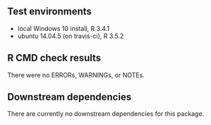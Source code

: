 ## Test environments
* local Windows 10 install, R 3.4.1
* ubuntu 14.04.5 (on travis-ci), R 3.5.2

## R CMD check results
There were no ERRORs, WARNINGs, or NOTEs.

## Downstream dependencies
There are currently no downstream dependencies for this package.